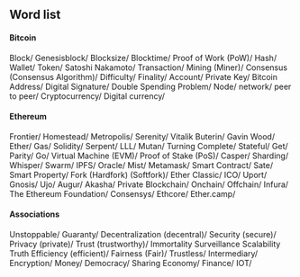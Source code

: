 ## Word list

#### Bitcoin
Block/
Genesisblock/
Blocksize/
Blocktime/
Proof of Work (PoW)/
Hash/
Wallet/
Token/
Satoshi Nakamoto/
Transaction/
Mining (Miner)/
Consensus (Consensus Algorithm)/
Difficulty/
Finality/
Account/
Private Key/
Bitcoin Address/
Digital Signature/
Double Spending Problem/
Node/
network/
peer to peer/
Cryptocurrency/
Digital currency/
#### Ethereum
Frontier/
Homestead/
Metropolis/
Serenity/
Vitalik Buterin/
Gavin Wood/
Ether/
Gas/
Solidity/
Serpent/
LLL/
Mutan/
Turning Complete/
Stateful/
Get/
Parity/
Go/
Virtual Machine (EVM)/
Proof of Stake (PoS)/
Casper/
Sharding/
Whisper/
Swarm/
IPFS/
Oracle/
Mist/
Metamask/
Smart Contract/
Sate/
Smart Property/
Fork (Hardfork) (Softfork)/
Ether Classic/
ICO/
Uport/
Gnosis/
Ujo/
Augur/
Akasha/
Private Blockchain/
Onchain/
Offchain/
Infura/
The Ethereum Foundation/
Consensys/
Ethcore/
Ether.camp/

#### Associations
Unstoppable/
Guaranty/
Decentralization (decentral)/
Security (secure)/
Privacy (private)/
Trust (trustworthy)/
Immortality
Surveillance
Scalability
Truth
Efficiency (efficient)/
Fairness (Fair)/
Trustless/
Intermediary/
Encryption/
Money/
Democracy/
Sharing Economy/
Finance/
IOT/
